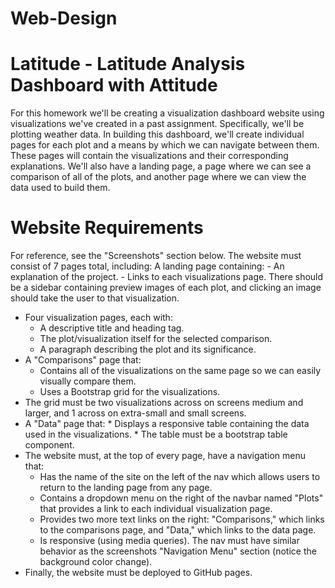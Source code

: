 # Web-Design

# Latitude - Latitude Analysis Dashboard with Attitude
For this homework we'll be creating a visualization dashboard website using visualizations we've created in a past assignment. Specifically, we'll be plotting weather data.
In building this dashboard, we'll create individual pages for each plot and a means by which we can navigate between them. These pages will contain the visualizations and their corresponding explanations. We'll also have a landing page, a page where we can see a comparison of all of the plots, and another page where we can view the data used to build them.

# Website Requirements
For reference, see the "Screenshots" section below.
The website must consist of 7 pages total, including:
A landing page containing:
     - An explanation of the project.
       - Links to each visualizations page. There should be a sidebar containing preview images of each plot, and clicking an image should take the user to that visualization.
- Four visualization pages, each with:
     * A descriptive title and heading tag.
     * The plot/visualization itself for the selected comparison.
     * A paragraph describing the plot and its significance.
- A "Comparisons" page that:
     * Contains all of the visualizations on the same page so we can easily visually compare them.
     * Uses a Bootstrap grid for the visualizations.
- The grid must be two visualizations across on screens medium and larger, and 1 across on extra-small and small screens.
- A "Data" page that:
      * Displays a responsive table containing the data used in the visualizations.
      * The table must be a bootstrap table component.
- The website must, at the top of every page, have a navigation menu that:
     * Has the name of the site on the left of the nav which allows users to return to the landing page from any page.
     * Contains a dropdown menu on the right of the navbar named "Plots" that provides a link to each individual visualization page.
     * Provides two more text links on the right: "Comparisons," which links to the comparisons page, and "Data," which links to the data page.
     * Is responsive (using media queries). The nav must have similar behavior as the screenshots "Navigation Menu" section (notice the background color change).
- Finally, the website must be deployed to GitHub pages.
